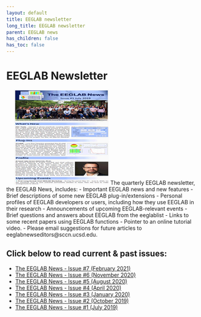 ```yaml
---
layout: default
title: EEGLAB newsletter
long_title: EEGLAB newsletter
parent: EEGLAB news
has_children: false
has_toc: false
---
```

EEGLAB Newsletter
===
<img class="float-right" style="margin-left:20px" width="250" height="250" src="/assets/images/newsletter_screenshot2.jpg">
The quarterly EEGLAB newsletter, the EEGLAB News, includes:
- Important EEGLAB news and new features
- Brief descriptions of some new EEGLAB plug-in/extensions
- Personal profiles of EEGLAB developers or users, including how they use EEGLAB in their research
- Announcements of upcoming EEGLAB-relevant events
- Brief questions and answers about EEGLAB from the eeglablist
- Links to some recent papers using EEGLAB functions
- Pointer to an online tutorial video.
- Please email suggestions for future articles to eeglabnewseditors@sccn.ucsd.edu.

Click below to read current & past issues:
---
- [The EEGLAB News - Issue #7 (February 2021)](https://us20.campaign-archive.com/?u=e735222838e1d0c8bbd4862bb&id=20ba22ceb2)
- [The EEGLAB News - Issue #6 (November 2020)](https://mailchi.mp/89eab733dd3e/the-eeglab-news-issue-6-november-2020?e=48c79081cb)
- [The EEGLAB News - Issue #5 (August 2020)](https://mailchi.mp/9502412216e8/the-eeglab-news-issue-5-august-2020?e=48c79081cb)
- [The EEGLAB News - Issue #4 (April 2020)](https://us20.campaign-archive.com/?u=e735222838e1d0c8bbd4862bb&id=35c64988e6)
- [The EEGLAB News - Issue #3 (January 2020)](https://mailchi.mp/ab0ec067f749/the-eeglab-news-issue-3-january-2020-revised?e=48c79081cb)
- [The EEGLAB News - Issue #2 (October 2019)](https://mailchi.mp/4bc1b6343ef5/the-eeglab-news-issue-2-october-2019-updated-event-information)
- [The EEGLAB News - Issue #1 (July 2019)](https://mailchi.mp/5044796a0d88/new-eeglab-newsletter-issue-1)
